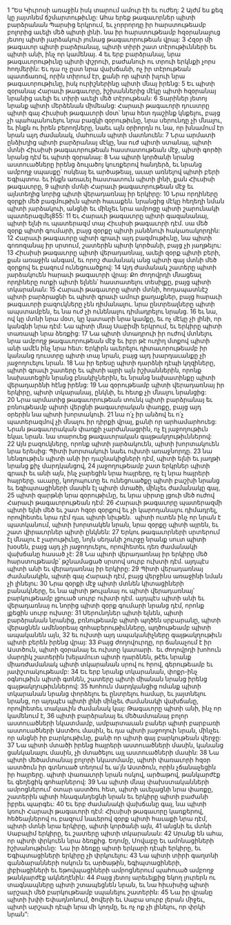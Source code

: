 1 “Ես Կիւրոսի առաջին իսկ տարում ամուր էի եւ ուժեղ: 2 Այժմ ես քեզ կը յայտնեմ ճշմարտութիւնը: Ահա երեք թագաւորներ պիտի բարձրանան Պարսից երկրում, եւ չորրորդը իր հարստութեամբ բոլորից աւելի մեծ պիտի լինի. նա իր հարստութեամբ հզօրանալուց յետոյ պիտի յարձակուի յունաց թագաւորութեան վրայ:
3 Հզօր մի թագաւոր պիտի բարձրանայ, պիտի տիրի շատ տէրութիւնների եւ պիտի անի, ինչ որ կամենայ. 4 եւ երբ բարձրանայ, նրա թագաւորութիւնը պիտի փշրուի, բաժանուի ու տրուի երկնքի չորս հողմերին: Եւ դա ոչ ըստ նրա վախճանի, ոչ իր տէրութեան պատճառով, որին տիրում էր, քանի որ պիտի խլուի նրա թագաւորութիւնը, իսկ ուրիշներինը պիտի մնայ իրենց: 5 Եւ պիտի զօրանայ Հարաւի թագաւորը, իշխաններից մէկը պիտի հզօրանայ նրանից աւելի եւ տիրի աւելի մեծ տէրութեան: 6 Տարիներ յետոյ նրանք պիտի մերձենան միմեանց: Հարաւի թագաւորի դուստրը պիտի գայ Հիւսիսի թագաւորի մօտ՝ նրա հետ դաշինք կնքելու, բայց չի պահպանուելու նրա բազկի զօրութիւնը, նրա սերունդը չի մնալու, եւ ինքն ու իրեն բերողները, նաեւ այն օրիորդն ու նա, որ խնամում էր նրան այդ ժամանակ, մահուան պիտի մատնուեն: 7 Նրա արմատի ընձիւղից պիտի բարձրանայ մէկը, նա ուժ պիտի ստանայ, պիտի մտնի Հիւսիսի թագաւորութեան հաստատութեան մէջ, պիտի գործի նրանց դէմ եւ պիտի զօրանայ: 8 Նա պիտի կործանի նրանց աստուածները իրենց ձուլածոյ կուռքերով հանդերձ, եւ նրանց ամբողջ սպասքը՝ ոսկեայ եւ արծաթեայ, աւար առնելով պիտի բերի Եգիպտոս. եւ ինքն առաւել հաստատուն պիտի լինի, քան Հիւսիսի թագաւորը, 9 պիտի մտնի Հարաւի թագաւորութեան մէջ եւ այնտեղից նորից պիտի վերադառնայ իր երկիրը: 10 Նրա որդիները զօրքի մեծ բազմութիւն պիտի հաւաքեն. նրանցից մէկը հեղեղի նման պիտի յարձակուի, անցնի եւ մինչեւ նրա ամրոցը պիտի շարունակի պատերազմել855: 11 Եւ Հարաւի թագաւորը պիտի գազանանայ, պիտի ելնի ու պատերազմ տայ Հիւսիսի թագաւորի դէմ. սա մեծ զօրք պիտի գումարի, բայց զօրքը պիտի յանձնուի հակառակորդին: 12 Հարաւի թագաւորը պիտի գրաւի այդ բազմութիւնը, նա պիտի գոռոզանայ իր սրտում, շատերին պիտի կործանի, բայց չի յաղթելու: 13 Հիւսիսի թագաւորը պիտի վերադառնայ, աւելի զօրք պիտի բերի, քան առաջին անգամ, եւ որոշ ժամանակ անց պիտի գայ մտնի մեծ զօրքով եւ բազում ունեցուածքով: 14 Այդ ժամանակ շատերը պիտի յարձակուեն հարաւի թագաւորի վրայ: Քո ժողովրդի մնացեալ որդիները ոտքի պիտի ելնեն՝ հաստատելու տեսիլքը, բայց պիտի տկարանան: 15 Հարաւի թագաւորը պիտի մտնի, հողապատնէշ պիտի բարձրացնի եւ պիտի գրաւի ամուր քաղաքներ, բայց հարաւի թագաւորի բազուկները չեն դիմանալու. նրա ընտրեալները պիտի ապստամբեն, եւ նա ուժ չի ունենալու դիմադրելու նրանց. 16 եւ նա, ով կը մտնի նրա մօտ, կը կատարի նրա կամքը, եւ ոչ մէկը չի լինի, որ կանգնի նրա դէմ: Նա պիտի մնայ Սաբիմի երկրում, եւ երկիրը պիտի տառապի նրա ձեռքից: 17 Նա պիտի մտադրուի իր ուժով մտնելու նրա ամբողջ թագաւորութեան մէջ եւ իբր թէ ուղիղ մտքով պիտի անի ամէն ինչ նրա հետ: Երկիրն աւերելու դիտաւորութեամբ իր կանանց դուստրը պիտի տայ նրան, բայց այդ խարդաւանքը չի յաջողուելու նրան. 18 Նա իր երեսը պիտի դարձնի դէպի կղզիները, պիտի գրաւի շատերը եւ պիտի այրի այն իշխաններին, որոնք նախատեցին նրանց բնակիչներին, եւ նրանց նախատինքը պիտի վերադարձնի հէնց իրենց: 19 Նա զօրութեամբ պիտի վերադառնայ իր երկիրը, պիտի տկարանայ, ընկնի, եւ հետք չի մնալու նրանցից: 20 Նրա արմատից թագաւորութեան տունկ պիտի բարձրանայ եւ բռնութեամբ պիտի վերցնի թագաւորական փառքը, բայց այդ օրերին նա պիտի խորտակուի. 21 նա ո՛չ իր անձով եւ ո՛չ պատերազմով չի մնալու իր դիրքի վրայ, քանի որ արհամարհուեց: Նրան թագաւորական փառքի չարժանացրին, ոչ էլ յաջողութիւն եկաւ նրան. նա տարուեց թագաւորական գայթակղութիւններով: 22 Այն բազուկները, որոնք պիտի յարձակուեն, պիտի խորտակուեն նրա երեսից: Պիտի խորտակուի նաեւ ուխտի առաջնորդը. 23 նա նենգութիւն պիտի անի իր դաշնակիցների դէմ, պիտի ելնի եւ յաղթի նրանց քիչ մարդկանցով, 24 յաջողութեամբ շատ երկրներ պիտի գրաւի եւ անի այն, ինչ չարեցին նրա հայրերը, ոչ էլ նրա հայրերի հայրերը. աւարը, կողոպուտը եւ ունեցուածքը պիտի բաշխի նրանց եւ եգիպտացիների մասին էլ պիտի մտածի, մինչեւ ժամանակը գայ, 25 պիտի զարթնի նրա զօրութիւնը, եւ նրա սիրտը լցուի մեծ ուժով Հարաւի թագաւորութեան դէմ:
26 Հարաւի թագաւորը պատերազմի պիտի ելնի մեծ եւ շատ հզօր զօրքով եւ չի կարողանալու դիմադրել, որովհետեւ նրա դէմ դաւ պիտի նիւթեն.  պիտի ուտեն ինչ որ նրան է պատկանում, պիտի խորտակեն նրան, նրա զօրքը պիտի այրեն, եւ շատ վիրաւորներ պիտի ընկնեն: 27 Երկու թագաւորների սրտերում էլ մնալու է չարութիւնը, նոյն սեղանի շուրջը նրանք սուտ պիտի խօսեն, բայց այդ չի յաջողուելու, որովհետեւ դեռ ժամանակի վախճանը հասած չէ: 28 Նա պիտի վերադառնայ իր երկիրը մեծ հարստութեամբ՝ թշնամացած սրտով սուրբ ուխտի դէմ. այդպէս պիտի անի եւ վերադառնայ իր երկիրը: 29 Պիտի վերադառնայ ժամանակին, պիտի գայ Հարաւի դէմ, բայց վերջինս առաջինի նման չի լինելու: 30 Նրա զօրքի մէջ պիտի մտնեն կիտացիների բանակները, եւ նա պիտի թուլանայ ու պիտի վերադառնայ՝ բարկութեամբ լցուած սուրբ ուխտի դէմ. այդպէս պիտի անի եւ վերադառնայ ու նորից պիտի զօրք գումարի նրանց դէմ, որոնք լքեցին սուրբ ուխտը: 31 Սերունդներ պիտի ելնեն, պիտի բարձրանան նրանից, բռնութեամբ պիտի պղծեն սրբարանը, պիտի վերացնեն ամենօրեայ զոհաբերութիւնները, պղծութեամբ պիտի ապականեն այն, 32 եւ ուխտի այդ ապականիչները գայթակղութիւն պիտի բերեն իրենց վրայ:
33 Բայց ժողովուրդը, որ ճանաչում է իր Աստծուն, պիտի զօրանայ եւ ուխտը կատարի.  եւ ժողովրդի խոհուն մարդիկ շատերին խելամուտ պիտի դարձնեն, թէեւ նրանք միառժամանակ պիտի տկարանան սրով ու հրով, գերութեամբ եւ յափշտակութեամբ: 34 Եւ երբ նրանք տկարանան, փոքր-ինչ օգնութիւն պիտի գտնեն, շատերը պիտի միանան նրանց իրենց գայթակղութիւններով: 35 Խոհուն մարդկանցից ոմանք պիտի տկարանան նրանց փորձելու եւ ընտրելու համար, եւ յայտնելու նրանց, որ այդպէս պիտի լինի մինչեւ ժամանակի վախճանը, որովհետեւ տակաւին ժամանակ կայ: Թագաւորը պիտի անի, ինչ որ կամենում է, 36 պիտի բարձրանայ եւ մեծամտանայ բոլոր աստուածների նկատմամբ, ամբարտաւան բաներ պիտի բարբառի աստուածների Աստծու մասին, եւ դա պիտի յաջողուի նրան, մինչեւ որ անցնի իր բարկութիւնը, քանի որ պիտի գայ բարկութեան վերջը: 37 Նա պիտի մտածի իրենց հայրերի աստուածների մասին, կանանց ցանկանալու մասին, չի մտածելու այլ աստուածների մասին: 38 Նա պիտի մեծամտանայ բոլորի նկատմամբ, պիտի փառաւորի հզօր աստծուն իր գտնուած տեղում եւ ա՛յն Աստծուն, որին չճանաչեցին իր հայրերը. պիտի փառաւորի նրան ոսկով, արծաթով, թանկարժէք եւ գեղեցիկ գոհարներով: 39 Նա պիտի մնայ փախստականների ամրոցներում՝ օտար աստծու հետ, պիտի աւելացնի նրա փառքը, շատերին պիտի հնազանդեցնի նրան եւ երկիրը պիտի բաժանի իբրեւ պարգեւ: 40 Եւ երբ ժամանակի վախճանը գայ, նա պիտի կռուի Հարաւի թագաւորի դէմ: Հիւսիսի թագաւորը կառքերով, հեծեալներով ու բազում նաւերով զօրք պիտի հաւաքի նրա դէմ, պիտի մտնի նրա երկիրը, պիտի կործանի այն, 41 անցնի եւ մտնի Սաբայիմ երկիրը, եւ շատերը պիտի տկարանան:
42 Սրանք են ահա, որ պիտի փրկուեն նրա ձեռքից. Եդոմը, Մովաբը եւ ամոնացիների իշխանութիւնը:  Նա իր ձեռքը պիտի երկարի դէպի երկիրը, եւ Եգիպտացիների երկիրը չի փրկուելու: 43 Նա պիտի տիրի գաղտնի գանձարանների ոսկուն եւ արծաթին, եգիպտացիների, լիբիացիների եւ եթովպացիների ամրոցներում պահուած ամբողջ թանկարժէք ակնեղէնին: 44 Բայց յետոյ արեւելքից եկող լուրերն ու տագնապները պիտի շտապեցնեն նրան, եւ նա հիւսիսից պիտի արշաւի մեծ բարկութեամբ սպանելու շատերին: 45 Նա իր վրանը պիտի խփի Եփադնոնում, ծովերի եւ Սաբա սուրբ լերան միջեւ, պիտի արշաւի դէպի նրա մի կողմը, եւ ոչ ոք չի լինելու, որ փրկի նրան”:






























